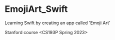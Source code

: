 # EmojiArt_Swift
Learning Swift by creating an app called 'Emoji Art'

Stanford course <CS193P Spring 2023>
